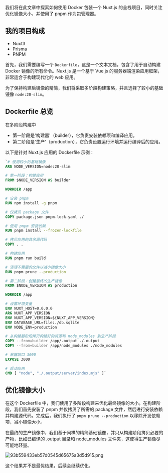 我们将在此文章中探索如何使用 Docker 包装一个 Nuxt.js 的全栈项目，同时关注优化镜像大小，并使用了 pnpm 作为包管理器。

## 我的项目构成

- Nuxt3
- Prisma
- PNPM

首先，我们需要编写一个 `Dockerfile`，这是一个文本文档，包含了用于自动构建 Docker 镜像的所有命令。Nuxt.js 是一个基于 Vue.js 的服务器端渲染应用框架，非常适合于构建现代化的 web 应用。

为了保持构建后镜像的精简，我们将采取多阶段构建策略，并且选择了较小的基础镜像 `node:20-slim`。

## Dockerfile 总览

在多阶段构建中

- 第一阶段是'构建器'（builder），它负责安装依赖项和编译应用。
- 第二阶段是'生产'（production），它负责设置运行环境并运行编译后的应用。

以下是针对 Nuxt.js 应用的 Dockerfile 示例：

```Dockerfile
`# 使用较小的基础镜像
ARG NODE_VERSION=node:20-slim

# 第一阶段：构建应用
FROM $NODE_VERSION AS builder

WORKDIR /app

# 安装 pnpm
RUN npm install -g pnpm

# 仅拷贝 package 文件
COPY package.json pnpm-lock.yaml ./

# 使用 pnpm 安装依赖
RUN pnpm install --frozen-lockfile

# 拷贝应用的其余源代码
COPY . .

# 构建应用
RUN pnpm run build

# 清理不需要的文件以减小镜像大小
RUN pnpm prune --production

# 第二阶段：创建最终的生产镜像
FROM $NODE_VERSION AS production

WORKDIR /app

# 设置环境变量
ENV NUXT_HOST=0.0.0.0
ARG NUXT_APP_VERSION
ENV NUXT_APP_VERSION=${NUXT_APP_VERSION}
ENV DATABASE_URL=file:./db.sqlite
ENV NODE_ENV=production

# 从构建器阶段拷贝构建好的资源和 node_modules 到生产阶段
COPY --from=builder /app/.output ./.output
COPY --from=builder /app/node_modules ./node_modules

# 暴露端口 3000
EXPOSE 3000

# 启动应用
CMD [ "node", "./.output/server/index.mjs" ]` 
```

## 优化镜像大小

在这个 Dockerfile 中，我们使用了多阶段构建来优化最终镜像的大小。在构建阶段，我们首先安装了 pnpm 并仅拷贝了所需的 package 文件，然后进行安装依赖并构建源代码。完成后，我们执行了 `pnpm prune --production` 以移除开发依赖项，减小镜像大小。

在最终的生产镜像中，我们基于同样的精简基础镜像，并只从构建阶段拷贝必要的产物，比如已编译的 .output 目录和 node\_modules 文件夹，这使得生产镜像尽可能地轻量。

![93b559433eb57d0545d65675a3d5d915.png](https://i.dawnlab.me/93b559433eb57d0545d65675a3d5d915.png)

这个结果并不是最优结果，后续会继续优化。
